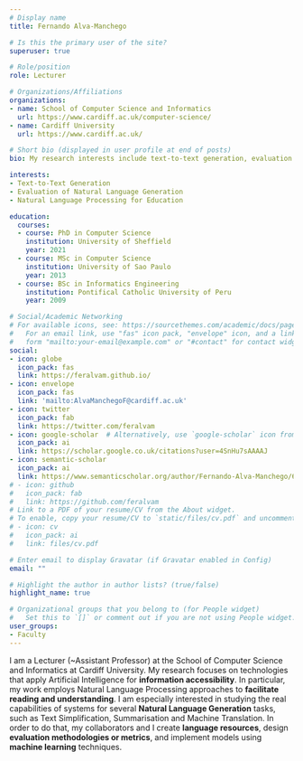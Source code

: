 ```yaml
---
# Display name
title: Fernando Alva-Manchego

# Is this the primary user of the site?
superuser: true

# Role/position
role: Lecturer

# Organizations/Affiliations
organizations:
- name: School of Computer Science and Informatics
  url: https://www.cardiff.ac.uk/computer-science/
- name: Cardiff University
  url: https://www.cardiff.ac.uk/

# Short bio (displayed in user profile at end of posts)
bio: My research interests include text-to-text generation, evaluation of natural language generation, and NLP for education.

interests:
- Text-to-Text Generation
- Evaluation of Natural Language Generation
- Natural Language Processing for Education

education:
  courses:
  - course: PhD in Computer Science
    institution: University of Sheffield
    year: 2021
  - course: MSc in Computer Science
    institution: University of Sao Paulo
    year: 2013
  - course: BSc in Informatics Engineering
    institution: Pontifical Catholic University of Peru
    year: 2009

# Social/Academic Networking
# For available icons, see: https://sourcethemes.com/academic/docs/page-builder/#icons
#   For an email link, use "fas" icon pack, "envelope" icon, and a link in the
#   form "mailto:your-email@example.com" or "#contact" for contact widget.
social:
- icon: globe
  icon_pack: fas
  link: https://feralvam.github.io/
- icon: envelope
  icon_pack: fas
  link: 'mailto:AlvaManchegoF@cardiff.ac.uk'
- icon: twitter
  icon_pack: fab
  link: https://twitter.com/feralvam
- icon: google-scholar  # Alternatively, use `google-scholar` icon from `ai` icon pack
  icon_pack: ai
  link: https://scholar.google.co.uk/citations?user=4SnHu7sAAAAJ
- icon: semantic-scholar
  icon_pack: ai
  link: https://www.semanticscholar.org/author/Fernando-Alva-Manchego/69930782
# - icon: github
#   icon_pack: fab
#   link: https://github.com/feralvam
# Link to a PDF of your resume/CV from the About widget.
# To enable, copy your resume/CV to `static/files/cv.pdf` and uncomment the lines below.
# - icon: cv
#   icon_pack: ai
#   link: files/cv.pdf

# Enter email to display Gravatar (if Gravatar enabled in Config)
email: ""

# Highlight the author in author lists? (true/false)
highlight_name: true

# Organizational groups that you belong to (for People widget)
#   Set this to `[]` or comment out if you are not using People widget.
user_groups:
- Faculty
---
```


I am a Lecturer (~Assistant Professor) at the School of Computer Science and Informatics at Cardiff University. 
My research focuses on technologies that apply Artificial Intelligence for **information accessibility**.
In particular, my work employs Natural Language Processing approaches to **facilitate reading and understanding**.
I am especially interested in studying the real capabilities of systems for several **Natural Language Generation** tasks, such as Text Simplification, Summarisation and Machine Translation. 
In order to do that, my collaborators and I create **language resources**, design **evaluation methodologies or metrics**, and implement models using **machine learning** techniques.
